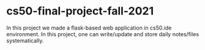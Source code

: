 # cs50-final-project-fall-2021
In this project we made a flask-based web application in cs50.ide environment. In this project, one can write/update and store daily notes/files systematically.
